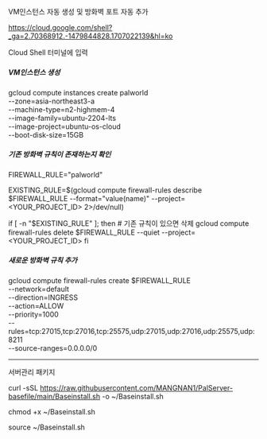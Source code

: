 VM인스턴스 자동 생성 및 방화벽 포트 자동 추가

https://cloud.google.com/shell?_ga=2.70368912.-1479844828.1707022139&hl=ko

Cloud Shell 터미널에 입력

##### VM인스턴스 생성
gcloud compute instances create palworld \
    --zone=asia-northeast3-a \
    --machine-type=n2-highmem-4 \
    --image-family=ubuntu-2204-lts \
    --image-project=ubuntu-os-cloud \
    --boot-disk-size=15GB

##### 기존 방화벽 규칙이 존재하는지 확인
FIREWALL_RULE="palworld"

EXISTING_RULE=$(gcloud compute firewall-rules describe $FIREWALL_RULE --format="value(name)" --project=<YOUR_PROJECT_ID> 2>/dev/null)

if [ -n "$EXISTING_RULE" ]; then
    # 기존 규칙이 있으면 삭제
    gcloud compute firewall-rules delete $FIREWALL_RULE --quiet --project=<YOUR_PROJECT_ID>
fi

##### 새로운 방화벽 규칙 추가
gcloud compute firewall-rules create $FIREWALL_RULE \
    --network=default \
    --direction=INGRESS \
    --action=ALLOW \
    --priority=1000 \
    --rules=tcp:27015,tcp:27016,tcp:25575,udp:27015,udp:27016,udp:25575,udp:8211 \
    --source-ranges=0.0.0.0/0

-------------------------------------------------------------------------------------------------------------------

서버관리 패키지

curl -sSL https://raw.githubusercontent.com/MANGNAN1/PalServer-basefile/main/Baseinstall.sh -o ~/Baseinstall.sh

chmod +x ~/Baseinstall.sh

source ~/Baseinstall.sh
